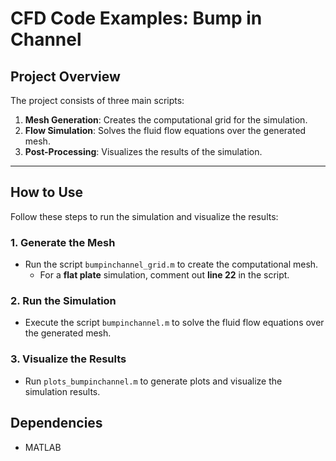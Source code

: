 # CFD Code Examples: Bump in Channel



## **Project Overview**
The project consists of three main scripts:
1. **Mesh Generation**: Creates the computational grid for the simulation.
2. **Flow Simulation**: Solves the fluid flow equations over the generated mesh.
3. **Post-Processing**: Visualizes the results of the simulation.

---

## **How to Use**
Follow these steps to run the simulation and visualize the results:

### **1. Generate the Mesh**
- Run the script `bumpinchannel_grid.m` to create the computational mesh.
  - For a **flat plate** simulation, comment out **line 22** in the script.

### **2. Run the Simulation**
- Execute the script `bumpinchannel.m` to solve the fluid flow equations over the generated mesh.

### **3. Visualize the Results**
- Run `plots_bumpinchannel.m` to generate plots and visualize the simulation results.


## **Dependencies**
- MATLAB 
